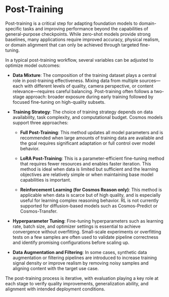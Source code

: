 # Post-Training

Post-training is a critical step for adapting foundation models to domain-specific tasks and improving performance beyond the capabilities of general-purpose checkpoints. While zero-shot models provide strong baselines, many applications require improved accuracy, physical realism, or domain alignment that can only be achieved through targeted fine-tuning.

In a typical post-training workflow, several variables can be adjusted to optimize model outcomes:

- **Data Mixture**: The composition of the training dataset plays a central role in post-training effectiveness. Mixing data from multiple sources—each with different levels of quality, camera perspective, or content relevance—requires careful balancing. Post-training often follows a two-stage approach: broader exposure during early training followed by focused fine-tuning on high-quality subsets.

- **Training Strategy**: The choice of training strategy depends on data availability, task complexity, and computational budget. Cosmos models support three approaches:

  - **Full Post-Training**: This method updates all model parameters and is recommended when large amounts of training data are available and the goal requires significant adaptation or full control over model behavior.

  - **LoRA Post-Training**: This is a parameter-efficient fine-tuning method that requires fewer resources and enables faster iteration. This method is ideal when data is limited but sufficient and the learning objectives are relatively simple or when maintaining base model capabilities is important.

  - **Reinforcement Learning (for Cosmos Reason only)**: This method is applicable when data is scarce but of high quality, and is especially useful for learning complex reasoning behavior. RL is not currently supported for diffusion-based models such as Cosmos-Predict or Cosmos-Transfer.

- **Hyperparameter Tuning**: Fine-tuning hyperparameters such as learning rate, batch size, and optimizer settings is essential to achieve convergence without overfitting. Small-scale experiments or overfitting tests on a few samples are often used to validate pipeline correctness and identify promising configurations before scaling up.

- **Data Augmentation and Filtering**: In some cases, synthetic data augmentation or filtering pipelines are introduced to increase training signal density or improve realism by removing noisy samples and aligning content with the target use case.

The post-training process is iterative, with evaluation playing a key role at each stage to verify quality improvements, generalization ability, and alignment with intended deployment conditions.

